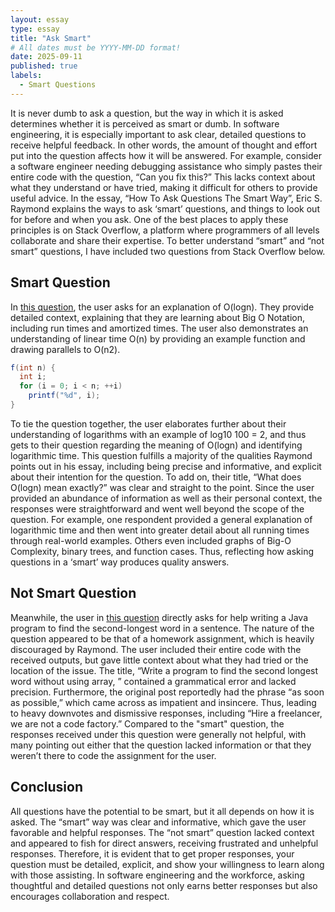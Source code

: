 ```yaml
---
layout: essay
type: essay
title: "Ask Smart"
# All dates must be YYYY-MM-DD format!
date: 2025-09-11
published: true
labels:
  - Smart Questions
---
```


It is never dumb to ask a question, but the way in which it is asked determines whether it is perceived as smart or dumb. In software engineering, it is especially important to ask clear, detailed questions to receive helpful feedback. In other words, the amount of thought and effort put into the question affects how it will be answered. For example, consider a software engineer needing debugging assistance who simply pastes their entire code with the question, “Can you fix this?” This lacks context about what they understand or have tried, making it difficult for others to provide useful advice. In the essay, “How To Ask Questions The Smart Way”, Eric S. Raymond explains the ways to ask ‘smart’ questions, and things to look out for before and when you ask. One of the best places to apply these principles is on Stack Overflow, a platform where programmers of all levels collaborate and share their expertise. To better understand “smart” and “not smart” questions, I have included two questions from Stack Overflow below.

## Smart Question

In [this question](https://stackoverflow.com/questions/2307283/what-does-olog-n-mean-exactly), the user asks for an explanation of O(logn). They provide detailed context, explaining that they are learning about Big O Notation, including run times and amortized times. The user also demonstrates an understanding of linear time O(n) by providing an example function and drawing parallels to O(n2).

```java
f(int n) {
  int i;
  for (i = 0; i < n; ++i)
    printf("%d", i);
}
```

To tie the question together, the user elaborates further about their understanding of logarithms with an example of log10 100 = 2, and thus gets to their question regarding the meaning of O(logn) and identifying logarithmic time. This question fulfills a majority of the qualities Raymond points out in his essay, including being precise and informative, and explicit about their intention for the question. To add on, their title, “What does O(logn) mean exactly?” was clear and straight to the point. Since the user provided an abundance of information as well as their personal context, the responses were straightforward and went well beyond the scope of the question. For example, one respondent provided a general explanation of logarithmic time and then went into greater detail about all running times through real-world examples. Others even included graphs of Big-O Complexity, binary trees, and function cases. Thus, reflecting how asking questions in a ‘smart’ way produces quality answers.

## Not Smart Question

Meanwhile, the user in [this question](https://stackoverflow.com/questions/42488983/write-a-program-to-find-the-second-longest-word-without-using-array) directly asks for help writing a Java program to find the second-longest word in a sentence. The nature of the question appeared to be that of a homework assignment, which is heavily discouraged by Raymond. The user included their entire code with the received outputs, but gave little context about what they had tried or the location of the issue. The title, “Write a program to find the second longest word without using array, ” contained a grammatical error and lacked precision. Furthermore, the original post reportedly had the phrase “as soon as possible,” which came across as impatient and insincere. Thus, leading to heavy downvotes and dismissive responses, including “Hire a freelancer, we are not a code factory.” Compared to the "smart" question, the responses received under this question were generally not helpful, with many pointing out either that the question lacked information or that they weren’t there to code the assignment for the user. 

## Conclusion

All questions have the potential to be smart, but it all depends on how it is asked. The “smart” way was clear and informative, which gave the user favorable and helpful responses. The “not smart” question lacked context and appeared to fish for direct answers, receiving frustrated and unhelpful responses. Therefore, it is evident that to get proper responses, your question must be detailed, explicit, and show your willingness to learn along with those assisting. In software engineering and the workforce, asking thoughtful and detailed questions not only earns better responses but also encourages collaboration and respect. 
